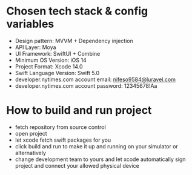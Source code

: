 # Chosen tech stack & config variables 

- Design pattern: MVVM + Dependency injection
- API Layer: Moya
- UI Framework: SwiftUI + Combine 
- Minimum OS Version: iOS 14
- Project Format: Xcode 14.0
- Swift Language Version: Swift 5.0
- developer.nytimes.com account email: nifeso9584@luravel.com
- developer.nytimes.com account password: 12345678!Aa

# How to build and run project
- fetch repository from source control
- open project
- let xcode fetch swift packages for you
- click build and run to make it up and running on your simulator or alternatively
- change development team to yours and let xcode automatically sign project and connect your allowed physical device  
